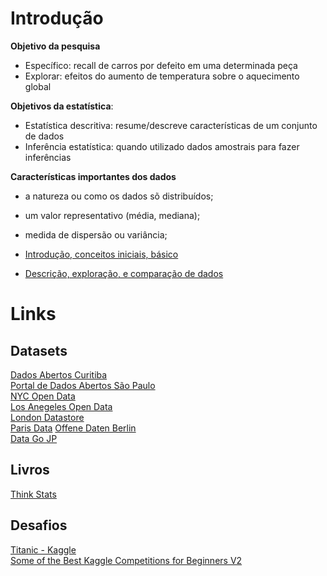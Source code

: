 # Introdução 
**Objetivo da pesquisa**  
+ Específico: recall de carros por defeito em uma determinada peça  
+ Explorar: efeitos  do aumento de temperatura sobre o aquecimento global 

**Objetivos da estatística**:
+ Estatística descritiva: resume/descreve características de um conjunto de dados
+ Inferência estatística: quando utilizado dados amostrais para fazer inferências

**Características importantes dos dados**  
+ a natureza ou como os dados sõ distribuídos;  
+ um valor representativo (média, mediana);
+ medida de dispersão ou variância;

+ [Introdução, conceitos iniciais, básico](basic/tabelas_frequencias.md) 
+ [Descrição, exploração, e comparação de dados](eda/eda.md)

# Links

## Datasets  
[Dados Abertos Curitiba](https://www.curitiba.pr.gov.br/dadosabertos/)  
[Portal de Dados Abertos São Paulo](https://dataportals.org/portal/portal-de-dados-abertos-da-cidade-de-sao-paulo)  
[NYC Open Data](https://opendata.cityofnewyork.us/)  
[Los Anegeles Open Data](https://data.lacity.org/)  
[London Datastore](https://data.london.gov.uk/)  
[Paris Data](https://opendata.paris.fr/pages/home/)
[Offene Daten Berlin](https://daten.berlin.de/)  
[Data Go JP](https://www.data.go.jp/?lang=en)


## Livros
[Think Stats](https://greenteapress.com/wp/think-stats-2e/)

## Desafios  
[Titanic - Kaggle](https://www.kaggle.com/c/titanic)  
[Some of the Best Kaggle Competitions for Beginners V2](https://www.kaggle.com/getting-started/78482)  
